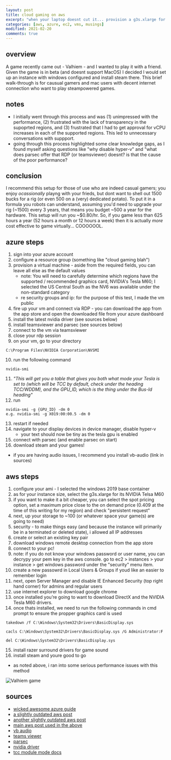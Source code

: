 ```yaml
---
layout: post
title: cloud gaming on aws
excerpt: "when your laptop doesnt cut it... provision a g3s.xlarge for its NVIDIA Telsa M60 of course"
categories: [aws, azure, ec2, vms, musings]
modified: 2021-02-20
comments: true
---
```


## overview
A game recently came out - Valhiem - and I wanted to play it with a friend. Given the game is in beta (and doesnt support MacOS) I decided I would set up an instance with windows configured and install steam there. This brief walk-through is for causual gamers and mac users with decent internet connection who want to play steampowered games. 

## notes
- I initially went through this process and was (1) unimpressed with the performance, (2) frustrated with the lack of transparency in the supoprted regions, and (3) frustrated that I had to get approval for vCPU increases in each of the supported regions. This led to unnecessary conversations with suppport.  
- going through this process highlighted some clear knowledge gaps, as I found myself asking questions like "why disable hyper-v" and "what does parsec offer that RDP (or teamsviewer) doesnt? is that the cause of the poor performance? 
## conclusion ##
 I recommend this setup for those of use who are indeed casual gamers; you enjoy *ocassionally* playng with your frieds, but dont want to shell out 1500 bucks for a rig (or even 500 on a (very) dedicated potato). To put it in a formula you robots can understand, assuming you'd need to upgrade your rig (~1500) every 3 years, that means you budget ~500 a year for the hardware. This setup will run you ~$0.80/hr. So, if you game less than 625 hours a year (52 hours a month or 12 hours a week) then it is actually *more* cost effective to game virtually... COOOOOOL.    

## azure steps
1. sign into your azure account 
2. configure a resource group (something like "cloud gaming blah")
3. provision a virtual machine - aside from the required fields, you can leave all else as the default values
    * note: You will need to carefully determine which regions have the supported / recommended graphics card, NVIDIA's Tesla M60; I selected the US Central South as the NV6 was available under the non-standard category
    * re security groups and ip: for the purpose of this test, I made the vm public 
4. fire up your vm and connect via RDP - you can download the app from the app store and open the downloaded file from your azure dashboard 
5. install the latest nvidia driver (see sources below)
6. install teamsviewer and parsec (see sources below)
7. connect to the vm via teamsviewer 
8. close your rdp session
9. on your vm, go to your directory 
```
C:\Program Files\NVIDIA Corporation\NVSMI
```
10. run the following command 
```
nvidia-smi
```
11. *"This will get you a table that gives you both what mode your Tesla is set to (which will be TCC by default, check under the heading TCC/WDDM), and the GPU_ID, which is the thing under the Bus-Id heading"*
12. run 
```
nvidia-smi -g {GPU_ID} -dm 0
e.g. nvidia-smi -g X019:00:00.5 -dm 0  
```
13. restart if needed
14. navigate to your display devices in device manager, disable hyper-v
    * your text should now be tiny as the tesla gpu is enabled 
15. connect with parsec (and enable parsec on start)
16. download steam and your games!
* if you are having audio issues, I recommend you install vb-audio (link in sources)


## aws steps 
1. configure your ami - I selected the windows 2019 base container  
2. as for your instance size, select the g3s.xlarge for its NVIDIA Telsa M60
3. if you want to make it a bit cheaper, you can select the spot pricing option, set a maximum price close to the on demand price (0.409 at the time of this writing for my region) and check "persistent request"
4. next, up your storage to ~100 (or whatever space your game(s) are going to need)
5. security - to make things easy (and because the instance will primarily be in a terminated or deleted state), i allowed all IP addresses 
6. create or select an existing key pair 
7. download windows remote desktop connection from the app store
8. connect to your pc!   
9. note: if you do not know your windows password or user name, you can decrypy your pem key in the aws console. go to ec2 > instances > your instance > get windows password under the "security" menu item.
10. create a new passowrd in Local Users & Groups if youd like an easier to remember login
11. next, open Server Manager and disable IE Enhanced Security (top right hand corner) for admins and regular users 
12. use internet explorer to download google chrome
13. once installed you’re going to want to download DirectX and the NVIDIA Tesla M60 drivers.
14. once thats installed, we need to run the following commands in cmd prompt to ensure the propper graphics card is used
```
takedown /f C:\Windows\System32\Drivers\BasicDisplay.sys
```
```
cacls C:\Windows\System32\Drivers\BasicDisplay.sys /G Administrator:F
```
```
del C:\Windows\System32\Drivers\BasicDisplay.sys
```

15. install razer surround drivers for game sound
16. install steam and youre good to go
* as noted above, i ran into some serious performance issues with this method

![Valhiem game](/img/valhiem-azure-vm.PNG)

## sources 
* [wicked awesome azure guide](https://medium.com/azure-cloud/a-killer-guide-for-cloud-gaming-on-azure-march-2020-1aa56d13fba3)
* [a slightly outdated aws post](https://medium.com/@bmatcuk/gaming-on-amazon-s-ec2-83b178f47a34)
* [another slightly outdated aws post](https://lg.io/2015/07/05/revised-and-much-faster-run-your-own-highend-cloud-gaming-service-on-ec2.html)
* [main aws post used in the above](https://medium.com/tensoriot/cloud-gaming-on-amazon-web-services-4be806c0051b)
* [vb audio](https://vb-audio.com/Cable/)
* [teams viewer](https://www.teamviewer.com/en-us/)
* [parsec](https://parsec.app/)
* [nvidia driver](https://www.nvidia.com/Download/driverResults.aspx/158195/en-us)
* [tcc module mode docs](https://docs.nvidia.com/nsight-visual-studio-edition/reference/index.html#tesla-compute-cluster)